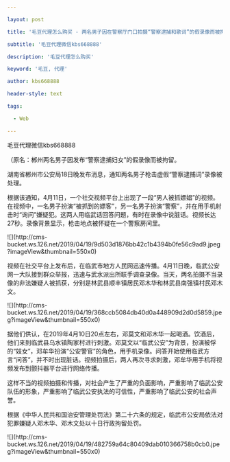 ---
layout: post
title: '毛豆代理怎么购买 - 两名男子因在警察厅门口拍摄“警察逮捕和歌词”的假录像而被拘留。'
subtitle: '毛豆代理微信kbs668888'
description: '毛豆代理怎么购买'
keyword: '毛豆, 代理'
author: kbs668888
header-style: text
tags:
  - Web
---
毛豆代理微信kbs668888

（原名：郴州两名男子因发布“警察逮捕妇女”的假录像而被拘留。

湖南省郴州市公安局18日晚发布消息，通知两名男子枪击虚假“警察逮捕词”录像被处理。

根据该通知，4月11日，一个社交视频平台上出现了一段“男人被抓嫖娼”的视频。在视频中，一名男子扮演“被抓到的嫖客”，另一名男子扮演“警察”，并在用手机射击时“询问”嫌疑犯。这两人用临武话回答问题，有时在录像中说脏话。视频长达27秒。录像背景显示，枪击地点被怀疑在一个警察房间里。

![](http://cms-
bucket.ws.126.net/2019/04/19/9d503d1876bb42c1b4394b0fe56c9ad9.jpeg?imageView&thumbnail=550x0)  

视频在社交平台上发布后，在临武市地方人民网迅速传播。4月11日晚，临武公安网一大队接到群众举报，迅速与武水派出所联手调查录像。当天，两名拍摄不当录像的非法嫌疑人被抓获，分别是林武县顺丰镇居民邓木华和林武县南强镇村民邓木文。

![](http://cms-
bucket.ws.126.net/2019/04/19/368ccb5084db40d0a448909d2d0d5859.jpeg?imageView&thumbnail=550x0)  

据他们供认，在2019年4月10日20点左右，邓莫文和邓木华一起喝酒。饮酒后，他们来到临武县乌水镇陶家村进行刺激。邓莫文以“临武公安”为背景，扮演被俘的“妓女”，邓牟华扮演“公安警官”的角色，用手机录像。问答开始使用临武方言“问答”，并不时出现脏话。视频拍摄后，两人再次寻求刺激，邓牟华用手机将视频发布到颤抖器平台进行网络传播。

这样不当的视频拍摄和传播，对社会产生了严重的负面影响，严重影响了临武公安队伍的形象，严重影响了临武公安执法的可信性，严重影响了临武公安的社会声誉。

根据《中华人民共和国治安管理处罚法》第二十六条的规定，临武市公安局依法对犯罪嫌疑人邓木华、邓木文处以十日行政拘留处罚。

![](http://cms-
bucket.ws.126.net/2019/04/19/482759a64c80409dab010366758b0cb0.jpeg?imageView&thumbnail=550x0)  

